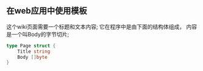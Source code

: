 ## 在web应用中使用模板

这个wiki页面需要一个标题和文本内容; 它在程序中是由下面的结构体组成，
内容是一个叫Body的字节切片; 

```go
type Page struct {
    Title string
    Body []byte
}
```


